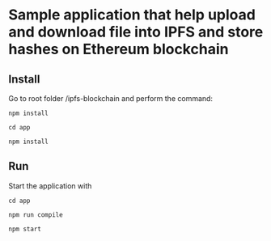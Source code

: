 # Sample application that help upload and download file into IPFS and store hashes on Ethereum blockchain

## Install
Go to root folder /ipfs-blockchain and perform the command:
```
npm install

cd app

npm install
```

## Run
Start the application with
```
cd app

npm run compile

npm start
```